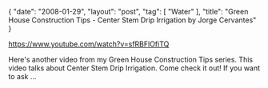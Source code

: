 {
   "date": "2008-01-29",
   "layout": "post",
   "tag": [
      "Water"
   ],
   "title": "Green House Construction Tips - Center Stem Drip Irrigation by Jorge Cervantes"
}

https://www.youtube.com/watch?v=sfRBFlOfiTQ  

Here's another video from my Green House Construction Tips series. This video talks about Center Stem Drip Irrigation. Come check it out! If you want to ask ...
